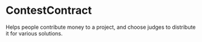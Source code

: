 # ContestContract
Helps people contribute money to a project, and choose judges to distribute it for various solutions.
